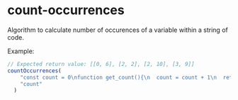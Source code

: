 # count-occurrences

Algorithm to calculate number of occurences of a variable within a string of code.

Example:

```javascript
// Expected return value: [[0, 6], [2, 2], [2, 10], [3, 9]]
countOccurrences(
    "const count = 0\nfunction get_count(){\n  count = count + 1\n  return count\n}",
    "count"
  )
```
